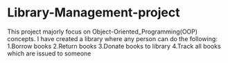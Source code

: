 # Library-Management-project
This project majorly focus on Object-Oriented_Programming(OOP) concepts. I have created a library where any person can do the following: 1.Borrow books 2.Return books 3.Donate books to library 4.Track all books which are issued to someone
